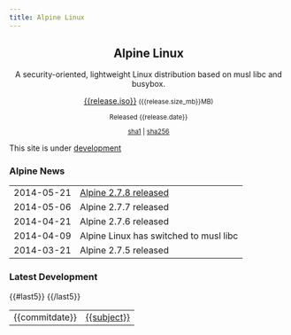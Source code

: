 ```yaml
---
title: Alpine Linux
---
```


<div class="widebar">
 <div class="block2">
    <center>
    <h2>Alpine Linux</h2>
    <p>
    A security-oriented, lightweight Linux distribution
    based on musl libc and busybox.
    </p>
    </center>
 </div>
 <div class="block2">
    <center>
    <span class="icon-download" style="font-size:400%; color:green;"></span>
    <p><a href="{{release.iso}}">{{release.iso}}</a>
    <small>({{release.size_mb}}MB)</small></p>
    <small>
     <p>Released {{release.date}}</p>
     <p>
      <a title="{{release.sha1}}" href="{{release.iso}}.sha1">sha1</a>
      |
      <a title="{{release.sha256}}" href="{{release.iso}}.sha256">sha256</a>
     </p>
    </small>
    </center>
 </div>
 <p/>
</div>

This site is under [development](http://git.alpinelinux.org/cgit/ncopa/mksite-alpine)

<div>
<div class="block2">
<h3><span class="icon-rss-square"></span> Alpine News</h3>
<table>
 <tr><td>2014-05-21</td><td><a href="posts/release-2.7.8.html">Alpine 2.7.8 released</a></td></tr>
 <tr><td>2014-05-06</td><td><a>Alpine 2.7.7 released</a></td></tr>
 <tr><td>2014-04-21</td><td><a>Alpine 2.7.6 released</a></td></tr>
 <tr><td>2014-04-09</td><td><a>Alpine Linux has switched to musl libc</a></td></tr>
 <tr><td>2014-03-21</td><td><a>Alpine 2.7.5 released</a></td></tr>
</table>
</div>
<div class="block2">
<h3><span class="icon-archive"></span> Latest Development</h3>
<table>
{{#last5}}
 <tr>
  <td>{{commitdate}}</td>
  <td><a href="http://git.alpinelinux.org/cgit/ncopa/mksite-alpine/commit/?id={{commit}}">{{subject}}</a></td>
 </tr>
{{/last5}}
</table>
</div>
</div>


